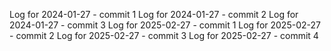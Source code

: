 Log for 2024-01-27 - commit 1
Log for 2024-01-27 - commit 2
Log for 2024-01-27 - commit 3
Log for 2025-02-27 - commit 1
Log for 2025-02-27 - commit 2
Log for 2025-02-27 - commit 3
Log for 2025-02-27 - commit 4
